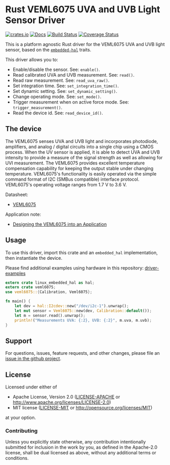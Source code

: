 # Rust VEML6075 UVA and UVB Light Sensor Driver

[![crates.io](https://img.shields.io/crates/v/veml6075.svg)](https://crates.io/crates/veml6075)
[![Docs](https://docs.rs/veml6075/badge.svg)](https://docs.rs/veml6075)
[![Build Status](https://travis-ci.org/eldruin/veml6075-rs.svg?branch=master)](https://travis-ci.org/eldruin/veml6075-rs)
[![Coverage Status](https://coveralls.io/repos/github/eldruin/veml6075-rs/badge.svg?branch=master)](https://coveralls.io/github/eldruin/veml6075-rs?branch=master)

This is a platform agnostic Rust driver for the VEML6075 UVA and UVB light sensor,
based on the [`embedded-hal`](https://github.com/rust-embedded/embedded-hal) traits.

This driver allows you to:
- Enable/disable the sensor. See: `enable()`.
- Read calibrated UVA and UVB measurement. See: `read()`.
- Read raw measurement. See: `read_uva_raw()`.
- Set integration time. See: `set_integration_time()`.
- Set dynamic setting. See: `set_dynamic_setting()`.
- Change operating mode. See: `set_mode()`.
- Trigger measurement when on active force mode. See: `trigger_measurement()`.
- Read the device id. See: `read_device_id()`.

## The device
The VEML6075 senses UVA and UVB light and incorporates photodiode, amplifiers,
and analog / digital circuits into a single chip using a CMOS process. When the
UV sensor is applied, it is able to detect UVA and UVB intensity to provide a
measure of the signal strength as well as allowing for UVI measurement.
The VEML6075 provides excellent temperature compensation capability for keeping
the output stable under changing temperature. VEML6075's functionality is easily
operated via the simple command format of I2C (SMBus compatible) interface protocol.
VEML6075's operating voltage ranges from 1.7 V to 3.6 V.

Datasheet:
- [VEML6075](https://cdn.sparkfun.com/assets/3/c/3/2/f/veml6075.pdf)

Application note:
- [Designing the VEML6075 into an Application](https://cdn.sparkfun.com/assets/3/9/d/4/1/designingveml6075.pdf)

## Usage

To use this driver, import this crate and an `embedded_hal` implementation,
then instantiate the device.

Please find additional examples using hardware in this repository: [driver-examples]

[driver-examples]: https://github.com/eldruin/driver-examples

```rust
extern crate linux_embedded_hal as hal;
extern crate veml6075;
use veml6075::{Calibration, Veml6075};

fn main() {
    let dev = hal::I2cdev::new("/dev/i2c-1").unwrap();
    let mut sensor = Veml6075::new(dev, Calibration::default());
    let m = sensor.read().unwrap();
    println!("Measurements UVA: {:2}, UVB: {:2}", m.uva, m.uvb);
}
```

## Support

For questions, issues, feature requests, and other changes, please file an
[issue in the github project](https://github.com/eldruin/veml6075-rs/issues).

## License

Licensed under either of

 * Apache License, Version 2.0 ([LICENSE-APACHE](LICENSE-APACHE) or
   http://www.apache.org/licenses/LICENSE-2.0)
 * MIT license ([LICENSE-MIT](LICENSE-MIT) or
   http://opensource.org/licenses/MIT)

at your option.

### Contributing

Unless you explicitly state otherwise, any contribution intentionally submitted
for inclusion in the work by you, as defined in the Apache-2.0 license, shall
be dual licensed as above, without any additional terms or conditions.

